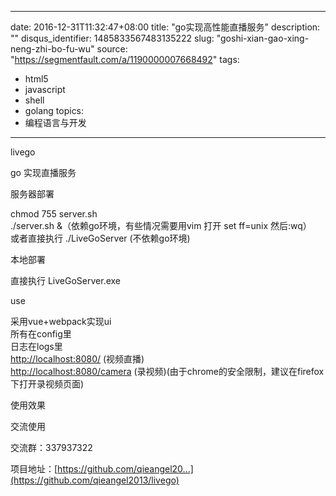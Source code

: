 
---
date: 2016-12-31T11:32:47+08:00
title: "go实现高性能直播服务"
description: ""
disqus_identifier: 1485833567483135222
slug: "goshi-xian-gao-xing-neng-zhi-bo-fu-wu"
source: "https://segmentfault.com/a/1190000007668492"
tags: 
- html5 
- javascript 
- shell 
- golang 
topics:
- 编程语言与开发
---

livego

go 实现直播服务

服务器部署

chmod 755 server.sh\
./server.sh &（依赖go环境，有些情况需要用vim 打开 set ff=unix 然后:wq）\
或者直接执行 ./LiveGoServer (不依赖go环境)

本地部署

直接执行 LiveGoServer.exe

use

采用vue+webpack实现ui\
所有在config里\
日志在logs里\
<http://localhost:8080/> (视频直播)\
<http://localhost:8080/camera>
(录视频)(由于chrome的安全限制，建议在firefox下打开录视频页面)

使用效果

交流使用

交流群：337937322

项目地址：[](https://github.com/qieangel2013/livego)[https://github.com/qieangel20...](https://github.com/qieangel2013/livego)


